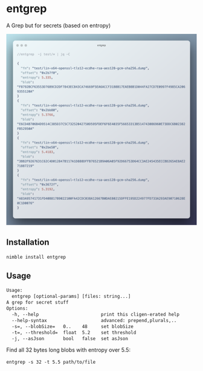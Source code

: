 # entgrep
A Grep but for secrets (based on entropy)

![entgrep piped through jq](docs/entgrep_json.png "entgrep piped through jq")

## Installation

`nimble install entgrep`

## Usage

```
Usage:
  entgrep [optional-params] [files: string...]
A grep for secret stuff
Options:
  -h, --help                       print this cligen-erated help
  --help-syntax                    advanced: prepend,plurals,..
  -s=, --blobSize=   0..    48     set blobSize
  -t=, --threshold=  float  5.2    set threshold
  -j, --asJson       bool   false  set asJson
```

Find all 32 bytes long blobs with entropy over 5.5:

`entgrep -s 32 -t 5.5 path/to/file`